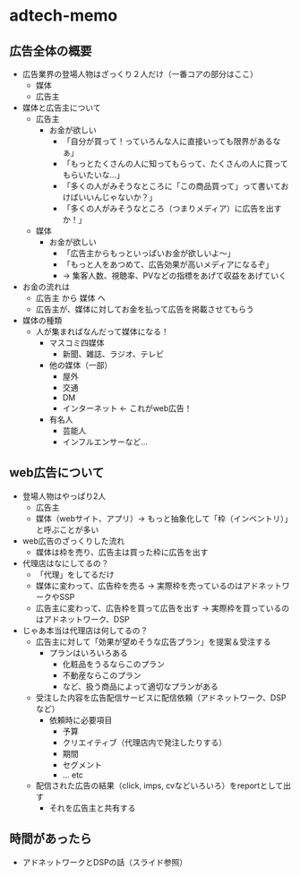 # adtech-memo

## 広告全体の概要
* 広告業界の登場人物はざっくり２人だけ（一番コアの部分はここ）
  * 媒体
  * 広告主
* 媒体と広告主について
  * 広告主
    * お金が欲しい
      * 「自分が買って！っていろんな人に直接いっても限界があるなぁ」
      * 「もっとたくさんの人に知ってもらって、たくさんの人に買ってもらいたいな...」
      * 「多くの人がみそうなところに「この商品買って」って書いておけばいいんじゃないか？」
      * 「多くの人がみそうなところ（つまりメディア）に広告を出すか！」
  * 媒体
    * お金が欲しい
      * 「広告主からもっといっぱいお金が欲しいよ〜」
      * 「もっと人をあつめて、広告効果が高いメディアになるぞ」
      * → 集客人数、視聴率、PVなどの指標をあげて収益をあげていく
* お金の流れは
  * 広告主 から 媒体 へ
  * 広告主が、媒体に対してお金を払って広告を掲載させてもらう
* 媒体の種類
  * 人が集まればなんだって媒体になる！
    * マスコミ四媒体
      * 新聞、雑誌、ラジオ、テレビ
    * 他の媒体（一部）
      * 屋外
      * 交通
      * DM
      * インターネット ← これがweb広告！
    * 有名人
      * 芸能人
      * インフルエンサーなど...
  
## web広告について
* 登場人物はやっぱり2人
  * 広告主
  * 媒体（webサイト、アプリ）→ もっと抽象化して「枠（インベントリ）」と呼ぶことが多い
* web広告のざっくりした流れ
  * 媒体は枠を売り、広告主は買った枠に広告を出す
* 代理店はなにしてるの？
  * 「代理」をしてるだけ
  * 媒体に変わって、広告枠を売る → 実際枠を売っているのはアドネットワークやSSP
  * 広告主に変わって、広告枠を買って広告を出す → 実際枠を買っているのはアドネットワーク、DSP
* じゃあ本当は代理店は何してるの？
  * 広告主に対して「効果が望めそうな広告プラン」を提案＆受注する
    * プランはいろいろある
      * 化粧品をうるならこのプラン
      * 不動産ならこのプラン
      * など、扱う商品によって適切なプランがある
  * 受注した内容を広告配信サービスに配信依頼（アドネットワーク、DSPなど）
    * 依頼時に必要項目
      * 予算
      * クリエイティブ（代理店内で発注したりする）
      * 期間
      * セグメント
      * ... etc
  * 配信された広告の結果（click, imps, cvなどいろいろ）をreportとして出す
    * それを広告主と共有する

## 時間があったら
* アドネットワークとDSPの話（スライド参照）

